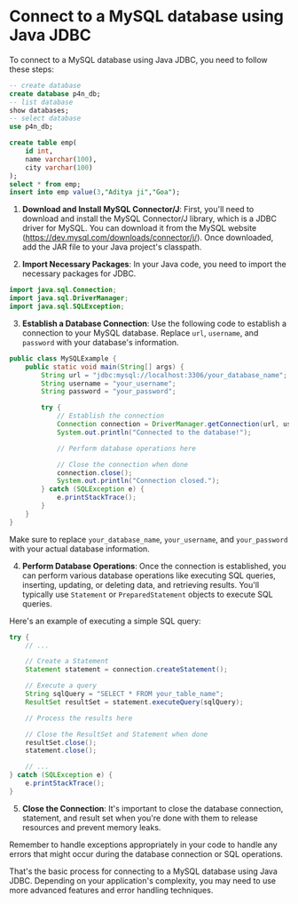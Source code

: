 # Connect to a MySQL database using Java JDBC

To connect to a MySQL database using Java JDBC, you need to follow these steps:
```sql
-- create database
create database p4n_db;
-- list database
show databases;
-- select database
use p4n_db;

create table emp(
	id int,
    name varchar(100),
    city varchar(100)
);
select * from emp;
insert into emp value(3,"Aditya ji","Goa");

```

1. **Download and Install MySQL Connector/J**: First, you'll need to download and install the MySQL Connector/J library, which is a JDBC driver for MySQL. You can download it from the MySQL website (https://dev.mysql.com/downloads/connector/j/). Once downloaded, add the JAR file to your Java project's classpath.

2. **Import Necessary Packages**: In your Java code, you need to import the necessary packages for JDBC.

```java
import java.sql.Connection;
import java.sql.DriverManager;
import java.sql.SQLException;
```

3. **Establish a Database Connection**: Use the following code to establish a connection to your MySQL database. Replace `url`, `username`, and `password` with your database's information.

```java
public class MySQLExample {
    public static void main(String[] args) {
        String url = "jdbc:mysql://localhost:3306/your_database_name";
        String username = "your_username";
        String password = "your_password";

        try {
            // Establish the connection
            Connection connection = DriverManager.getConnection(url, username, password);
            System.out.println("Connected to the database!");

            // Perform database operations here

            // Close the connection when done
            connection.close();
            System.out.println("Connection closed.");
        } catch (SQLException e) {
            e.printStackTrace();
        }
    }
}
```

Make sure to replace `your_database_name`, `your_username`, and `your_password` with your actual database information.

4. **Perform Database Operations**: Once the connection is established, you can perform various database operations like executing SQL queries, inserting, updating, or deleting data, and retrieving results. You'll typically use `Statement` or `PreparedStatement` objects to execute SQL queries.

Here's an example of executing a simple SQL query:

```java
try {
    // ...

    // Create a Statement
    Statement statement = connection.createStatement();

    // Execute a query
    String sqlQuery = "SELECT * FROM your_table_name";
    ResultSet resultSet = statement.executeQuery(sqlQuery);

    // Process the results here

    // Close the ResultSet and Statement when done
    resultSet.close();
    statement.close();

    // ...
} catch (SQLException e) {
    e.printStackTrace();
}
```

5. **Close the Connection**: It's important to close the database connection, statement, and result set when you're done with them to release resources and prevent memory leaks.

Remember to handle exceptions appropriately in your code to handle any errors that might occur during the database connection or SQL operations.

That's the basic process for connecting to a MySQL database using Java JDBC. Depending on your application's complexity, you may need to use more advanced features and error handling techniques.

